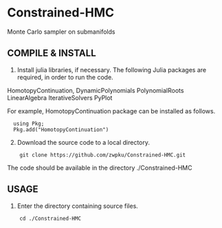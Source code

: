 # Constrained-HMC
Monte Carlo sampler on submanifolds

## COMPILE & INSTALL
1. Install julia libraries, if necessary. The following Julia packages are required, in order to run the code.

HomotopyContinuation, DynamicPolynomials PolynomialRoots LinearAlgebra IterativeSolvers PyPlot

For example, HomotopyContinuation package can be installed as follows.

```
  using Pkg;
  Pkg.add("HomotopyContinuation")
```

2. Download the source code to a local directory.

```
	git clone https://github.com/zwpku/Constrained-HMC.git
```

   The code should be available in the directory ./Constrained-HMC


## USAGE

1. Enter the directory containing source files. 

```
  	cd ./Constrained-HMC
```

